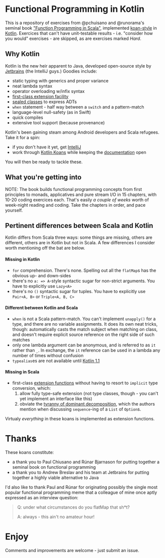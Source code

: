 # Functional Programming in Kotlin

This is a repository of exercises from @pchuisano and @runorama's seminal book ["Function Programming in Scala"](https://www.manning.com/books/functional-programming-in-scala), implemented [koan-style](https://sinairv.wordpress.com/2012/05/27/programming-koans-one-of-the-best-ways-to-learn-a-new-language-or-framework) in [Kotlin](http://kotlinlang.org). Exercices that can't have unit-testable results - i.e. "consider how you would" exercises - are skipped, as are exercises marked *Hard*.

## Why Kotlin

Kotlin is the new heir apparent to Java, developed open-source style by [Jetbrains](https://www.jetbrains.com) (the IntelliJ guys.) Goodies include:
- static typing with generics and proper variance
- neat lambda syntax
- operator overloading w/infix syntax
- [first-class extension facility](https://kotlinlang.org/docs/reference/extensions.html)
- [sealed classes](https://kotlinlang.org/docs/reference/classes.html) to express ADTs
- `when` statement - half way between a `switch` and a pattern-match
- language-level null-safety (as in Swift)
- quick compiles
- extensive tool support (because provenance)

Kotlin's been gaining steam among Android developers and Scala refugees. Take it for a spin:
- if you don't have it yet, get [IntelliJ](https://www.jetbrains.com/idea)
- work through [Kotlin Koans](https://kotlinlang.org/docs/tutorials/koans.html) while keeping the [documentation](http://kotlinlang.org/docs/reference) open 

You will then be ready to tackle these.

## What you're getting into

NOTE: The book builds functional programming concepts from first principles to monads, applicatives and pure stream I/O in 15 chapters, with 10-20 coding exercices each. That's easily *a couple of weeks* worth of week-night reading and coding. Take the chapters in order, and pace yourself.

## Pertinent differences between Scala and Kotlin

Kotlin differs from Scala three ways: some things are missing, others are different, others are in Kotlin but not in Scala. A few differences I consider worth mentioning off the bat are below.

#### Missing in Kotlin

- `for` comprehension. There's none. Spelling out all the `flatMap`s has the obvious up- and down-sides
- there's no `a: => A`-style syntactic sugar for non-strict arguments. You have to explicitly use `Lazy<A>`
- there's no `()` syntactic sugar for tuples. You have to explicitly use `Pair<A, B>` or `Triple<A, B, C>`

#### Different between Kotlin and Scala

- `when` is not a Scala pattern-match. You can't implement `unapply()` for a type, and there are no variable assignments. It does its own neat tricks, though: automatically casts the match subject when matching on class, and doesn't require explicit source reference on the right side of such matches
- only one lambda argument can be anonymous, and is referred to as `it` rather than `_`. In exchange, the `it` reference can be used in a lambda any number of times without confusion
- `typealias`es are not available until [Kotlin 1.1](https://blog.jetbrains.com/kotlin/2016/07/first-glimpse-of-kotlin-1-1-coroutines-type-aliases-and-more)

#### Missing in Scala
- first-class [extension functions](https://kotlinlang.org/docs/reference/extensions.html) without having to resort to `implicit` type conversion, which:
    1. allow fully type-safe extension (not type classes, though - you can't yet implement an interface like this)
    2. obviate the [tyranny of dominant decomposition](http://citeseerx.ist.psu.edu/viewdoc/download?doi=10.1.1.9.5189&rep=rep1&type=pdf), which the authors mention when discussing `sequence`-ing of a `List` of `Option`s. 
  
Virtualy *everything* in these koans is implemented as extension functions.

# Thanks

These koans constitute:
- a thank you to Paul Chiusano and Rúnar Bjarnason for putting together a seminal book on functional programming
- a thank you to Andrew Breslav and his team at Jetbrains for putting together a highly viable alternative to Java

I'd also like to thank Paul and Rúnar for originating possibly the single most popular functional programming meme that a colleague of mine once aptly expressed as an interview question:

> Q: under what circumstances do you flatMap that sh*t?
>
> A: always - this ain't no amateur hour!

# Enjoy 

Comments and improvements are welcome - just submit an issue. 
